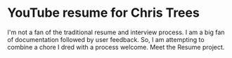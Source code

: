# YouTube resume for Chris Trees

I'm not a fan of the traditional resume and interview process.  I am a big fan of documentation followed by user feedback.  So, I am attempting to combine a chore I dred with a process welcome.  Meet the Resume project.

